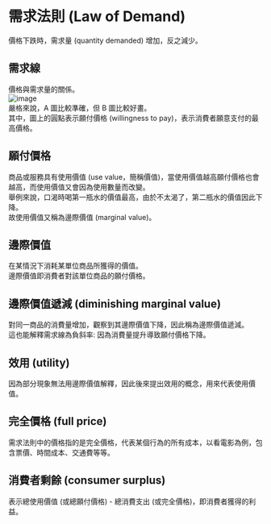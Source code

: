 # 需求法則 (Law of Demand)
價格下跌時，需求量 (quantity demanded) 增加，反之減少。

## 需求線
價格與需求量的關係。  
![image](https://github.com/user-attachments/assets/31d96b50-38a0-47c5-bfde-50aecdb79095)  
嚴格來說，A 圖比較準確，但 B 圖比較好畫。  
其中，圖上的圓點表示願付價格 (willingness to pay)，表示消費者願意支付的最高價格。

## 願付價格
商品或服務具有使用價值 (use value，簡稱價值)，當使用價值越高願付價格也會越高，而使用價值又會因為使用數量而改變。    
舉例來說，口渴時喝第一瓶水的價值最高，由於不太渴了，第二瓶水的價值因此下降。  
故使用價值又稱為邊際價值 (marginal value)。  

## 邊際價值
在某情況下消耗某單位商品所獲得的價值。  
邊際價值即消費者對該單位商品的願付價格。  

## 邊際價值遞減 (diminishing marginal value)
對同一商品的消費量增加，觀察到其邊際價值下降，因此稱為邊際價值遞減。  
這也能解釋需求線為負斜率: 因為消費量提升導致願付價格下降。

## 效用 (utility)
因為部分現象無法用邊際價值解釋，因此後來提出效用的概念，用來代表使用價值。

## 完全價格 (full price)
需求法則中的價格指的是完全價格，代表某個行為的所有成本，以看電影為例，包含票價、時間成本、交通費等等。   

## 消費者剩餘 (consumer surplus)
表示總使用價值 (或總願付價格) - 總消費支出 (或完全價格)，即消費者獲得的利益。

